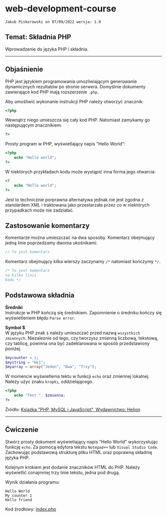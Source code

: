 # web-development-course

`Jakub Piskorowski on 07/09/2022 wersja: 1.0`

## Temat: Składnia PHP

Wprowadzenie do języka PHP i składnia.

---

## Objaśnienie

PHP jest językiem programowania umozliwiającym generowanie dynamicznych rezultatów po stronie serwera. Domyślnie dokumenty zawierające kod PHP mają rozszerzenie `.php`. 

Aby umośliwić wykonanie instrukcji PHP należy otworzyć znacznik:
``` php
<?php
```

Wewnątrz niego umieszcza się cały kod PHP. Natomiast zamykamy go następującym znacznikiem:
``` php
?>
```

Prosty program w PHP, wyświetlający napis "Hello World":
``` php
<?php
    echo "Hello world";
?>
```

W niektórych przykładach kodu może wystąpić inna forma jego otwarcia:
```php
<?
    echo "Hello world";
?>
```

Jest to technicznie porprawna alternatywa jednak nie jest zgodna z standardem XML i traktowana jako przestarzała przez co w niektórych przypadkach może nie zadziałać. 

## Zastosowanie komentarzy

Komentarze można umieszczać na dwa sposoby. Komentarz obejmujący jedną linie poprzedzamy dwoma ukośnikami:
``` php
// To jest komentarz
```

Komentarz obejmujący kilka wierszy zaczynamy `/*` natomiast kończymy `*/`.
``` php
/* To jest komentarz
na kilka linii
kodu */
```

## Podstawowa składnia

**Średniki** \
Instrukcje w PHP kończą się średnikiem. Zapomnienie o średniku kończy się wyświetleniem błędu `Parse error`.

**Symbol \$**  
W języku PHP znak `$` należy umieszczać przed nazwą `wszystkich zmiennych`. Niezaleznie od tego, czy tworzysz zmienną liczbową, tekstową, czy tablicę, powinna ona być zadeklarowana w sposób przedstawiony poniżej.
``` php
$mycounter = 1;
$mystring = "Hej";
$myarray = array("Jeden", "Dwa", "Trzy");
```

W momencie wyświetlenia tektu w funkcji `echo` oraz zmiennej lokalnej. Należy użyc znaku `kropki`, oddzielającego.
``` php
<?php
    echo "Test ". $zmienna;
?>
```


Źródło: [Książka "PHP, MySQL i JavaScript", Wydawnictwo: Helion](https://helion.pl/ksiazki/php-mysql-i-javascript-wprowadzenie-wydanie-v-robin-nixon,phmyj5.htm#format/e)

---

## Ćwiczenie 

Stwórz prosty dokument wyświetlający napis "Hello World" wykorzystując funkcję `echo`. Za pomocą edytora tekstu `Notepad++` lub `Visual Studio Code`. Zachowując podstawową strukturę pliku HTML oraz poprawną składnię języka PHP. 

Kolejnym krokiem jest dodanie znaczników HTML do PHP. Należy wyświetlić conajmniej trzy linie tekstu, jedna pod drugą. 

Wynik działania programu:

```text
Hello World
My counter 1
Hello friend
```

Kod źrodłowy: [index.php](index.php)